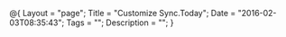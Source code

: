 @{
    Layout = "page";
    Title = "Customize Sync.Today";
    Date = "2016-02-03T08:35:43";
    Tags = "";
    Description = "";
}